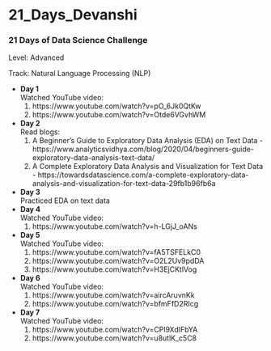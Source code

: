 # 21_Days_Devanshi

### 21 Days of Data Science Challenge

Level: Advanced

Track: Natural Language Processing (NLP)

<ul>
  <li><b> Day 1 </b> <br>
    Watched YouTube video: 
    <ol>
      <li> https://www.youtube.com/watch?v=pO_6Jk0QtKw </li>
      <li> https://www.youtube.com/watch?v=Otde6VGvhWM </li>
    </ol>
  </li>
  <li><b> Day 2 </b> <br>
    Read blogs: 
    <ol>
      <li> A Beginner’s Guide to Exploratory Data Analysis (EDA) on Text Data - https://www.analyticsvidhya.com/blog/2020/04/beginners-guide-exploratory-data-analysis-text-data/ </li>
      <li> A Complete Exploratory Data Analysis and Visualization for Text Data - https://towardsdatascience.com/a-complete-exploratory-data-analysis-and-visualization-for-text-data-29fb1b96fb6a </li>
    </ol>
  </li>
  <li><b> Day 3 </b> <br>
    Practiced EDA on text data
  </li>
  <li><b> Day 4 </b> <br>
    Watched YouTube video: 
    <ol>
      <li> https://www.youtube.com/watch?v=h-LGjJ_oANs </li>
    </ol>
  </li>
  <li><b> Day 5 </b> <br>
    Watched YouTube video: 
    <ol>
      <li> https://www.youtube.com/watch?v=fA5TSFELkC0 </li>
      <li> https://www.youtube.com/watch?v=O2L2Uv9pdDA </li>
      <li> https://www.youtube.com/watch?v=H3EjCKtlVog </li>
    </ol>
  </li>
  <li><b> Day 6 </b> <br>
    Watched YouTube video: 
    <ol>
      <li> https://www.youtube.com/watch?v=aircAruvnKk </li>
      <li> https://www.youtube.com/watch?v=bfmFfD2RIcg </li>
    </ol>
  </li>
  <li><b> Day 7 </b> <br>
    Watched YouTube video: 
    <ol>
      <li> https://www.youtube.com/watch?v=CPl9XdIFbYA </li>
      <li> https://www.youtube.com/watch?v=u8utlK_c5C8 </li>
    </ol>
  </li>
</ul>
